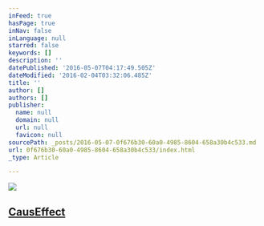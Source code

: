 ```yaml
---
inFeed: true
hasPage: true
inNav: false
inLanguage: null
starred: false
keywords: []
description: ''
datePublished: '2016-05-07T04:17:49.505Z'
dateModified: '2016-02-04T03:32:06.485Z'
title: ''
author: []
authors: []
publisher:
  name: null
  domain: null
  url: null
  favicon: null
sourcePath: _posts/2016-05-07-0f676b30-60a0-4985-8604-658a30b4c533.md
url: 0f676b30-60a0-4985-8604-658a30b4c533/index.html
_type: Article

---
```

![](https://the-grid-user-content.s3-us-west-2.amazonaws.com/c68eee40-5f50-4b10-b61f-8e9a016bd695.jpg)

## [CausEffect ][0]

[0]: http://causeffect.us/